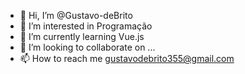- 👋 Hi, I’m @Gustavo-deBrito
- 👀 I’m interested in Programação
- 🌱 I’m currently learning Vue.js
- 💞️ I’m looking to collaborate on ...
- 📫 How to reach me gustavodebrito355@gmail.com

<!---
Gustavo-deBrito/Gustavo-deBrito is a ✨ special ✨ repository because its `README.md` (this file) appears on your GitHub profile.
You can click the Preview link to take a look at your changes.
--->
